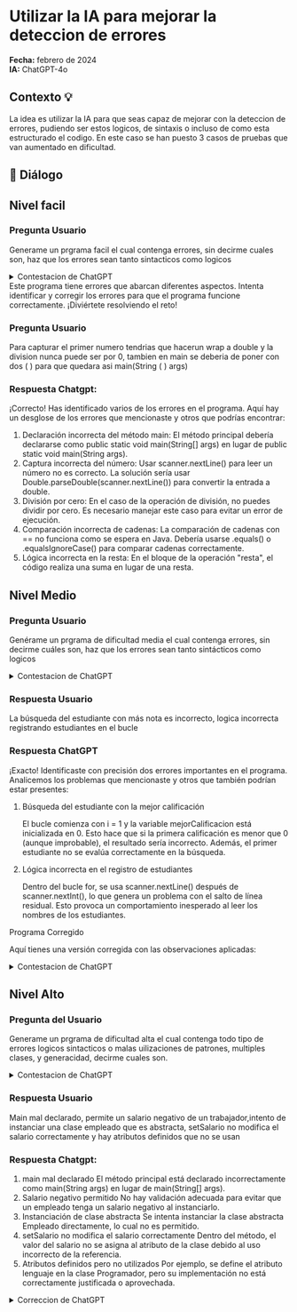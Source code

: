 # Utilizar la IA para mejorar la deteccion de errores
**Fecha:** febrero de 2024 <br>
**IA:** ChatGPT-4o

## Contexto 💡
La idea es utilizar la IA para que seas capaz de mejorar con la deteccion de errores, pudiendo ser estos logicos, de sintaxis o incluso de como esta estructurado el codigo.
En este caso se han puesto 3 casos de pruebas que van aumentado en dificultad.

## 💬 Diálogo

## Nivel facil
### Pregunta Usuario
Generame un prgrama facil el cual contenga errores, sin decirme cuales son, haz que los errores sean tanto sintacticos como logicos

<details>
<summary>Contestacion de ChatGPT</summary>
<br>

Aquí tienes un programa sencillo en Java que contiene algunos errores tanto sintácticos como lógicos:
```Java
import java.util.Scanner;

public class Calculadora {
    public static void main(String args) { 
        Scanner scanner = new Scanner(System.in);

        System.out.println("Bienvenido a la calculadora básica.");
        System.out.println("Por favor, introduce el primer número:");
        double numero1 = scanner.nextLine();

        System.out.println("Introduce el segundo número:");
        double numero2 = scanner.nextInt();

        System.out.println("Elige una operación: suma, resta, multiplica, divide");
        String operacion = scanner.nextLine();

        double resultado;
        if (operacion == "suma") { 
            resultado = numero1 + numero2;
        } else if (operacion.equals("resta")) {
            resultado = numero1 + numero2; 
        } else if (operacion.equals("multiplica")) {
            resultado = numero1 * numero2;
        } else if (operacion.equals("divide")) {
            resultado = numero1 / 0; 
        } else {
            System.out.println("Operación no válida");
            resultado = 0;
        }

        System.out.println("El resultado es: " + resultado);
        scanner.close();
    }
}
```
</details>
Este programa tiene errores que abarcan diferentes aspectos. Intenta identificar y corregir los errores para que el programa funcione correctamente. ¡Diviértete resolviendo el reto!

### Pregunta  Usuario
Para capturar el primer numero tendrias que hacerun wrap a double y la division nunca puede ser por 0, tambien en main se deberia de poner con dos ( ) para que quedara asi main(String ( ) args)

### Respuesta Chatgpt:
¡Correcto! Has identificado varios de los errores en el programa. Aquí hay un desglose de los errores que mencionaste y otros que podrías encontrar:
<ol>
   <li> Declaración incorrecta del método main:
    El método principal debería declararse como public static void main(String[] args) en lugar de public static void main(String args).</li>

   <li>  Captura incorrecta del número:
    Usar scanner.nextLine() para leer un número no es correcto. La solución sería usar Double.parseDouble(scanner.nextLine()) para convertir la entrada a double.</li>

   <li>  División por cero:
    En el caso de la operación de división, no puedes dividir por cero. Es necesario manejar este caso para evitar un error de ejecución.</li>

   <li>  Comparación incorrecta de cadenas:
    La comparación de cadenas con == no funciona como se espera en Java. Debería usarse .equals() o .equalsIgnoreCase() para comparar cadenas correctamente.</li>

   <li>  Lógica incorrecta en la resta:
    En el bloque de la operación "resta", el código realiza una suma en lugar de una resta.</li> 
</ol>

## Nivel Medio

### Pregunta Usuario
Genérame un prgrama de dificultad media el cual contenga errores, sin decirme cuáles son, haz que los errores sean tanto sintácticos como logicos
<details>
<summary>Contestacion de ChatGPT</summary>
<br>

Aquí tienes un programa de dificultad media en Java que contiene errores tanto sintácticos como lógicos. ¡Buena suerte encontrándolos! 🚀
```Java
import java.util.Scanner;

public class GestorDeEstudiantes {
    public static void main(String[] args) {
        Scanner scanner = new Scanner(System.in);

        System.out.println("Bienvenido al Gestor de Estudiantes");
        System.out.print("¿Cuántos estudiantes deseas registrar? ");
        int cantidadEstudiantes = scanner.nextInt();

        String[] nombres = new String[cantidadEstudiantes];
        double[] calificaciones = new double[cantidadEstudiantes];

        // Registro de estudiantes
        for (int i = 0; i <= cantidadEstudiantes; i++) {
            System.out.print("Introduce el nombre del estudiante " + (i + 1) + ": ");
            nombres[i] = scanner.nextLine();

            System.out.print("Introduce la calificación del estudiante " + (i + 1) + ": ");
            calificaciones[i] = scanner.nextDouble();
        }

        // Cálculo de estadísticas
        double suma = 0;
        for (int i = 0; i < cantidadEstudiantes; i++) {
            suma += calificaciones[i];
        }
        double promedio = suma / cantidadEstudiantes;

        System.out.println("\nEstudiantes registrados:");
        for (int i = 0; i < cantidadEstudiantes; i++) {
            System.out.println("Nombre: " + nombres[i] + ", Calificación: " + calificaciones[i]);
        }

        System.out.println("\nPromedio general: " + promedio);

        // Búsqueda de estudiante con la calificación más alta
        String mejorEstudiante = "";
        double mejorCalificacion = 0;

        for (int i = 1; i < cantidadEstudiantes; i++) { 
            if (calificaciones[i] > mejorCalificacion) {
                mejorCalificacion = calificaciones[i];
                mejorEstudiante = nombres[i];
            }
        }

        System.out.println("El estudiante con la mejor calificación es: " + mejorEstudiante + " con " + mejorCalificacion);

        scanner.close();
    }
}
```
</details>

### Respuesta Usuario
La búsqueda del estudiante con más nota es incorrecto, logica incorrecta registrando estudiantes en el bucle
### Respuesta ChatGPT
¡Exacto! Identificaste con precisión dos errores importantes en el programa. Analicemos los problemas que mencionaste y otros que también podrían estar presentes:
<ol>
<li> Búsqueda del estudiante con la mejor calificación

El bucle comienza con i = 1 y la variable mejorCalificacion está inicializada en 0. Esto hace que si la primera calificación es menor que 0 (aunque improbable), el resultado sería incorrecto. Además, el primer estudiante no se evalúa correctamente en la búsqueda.
</li><li>Lógica incorrecta en el registro de estudiantes

Dentro del bucle for, se usa scanner.nextLine() después de scanner.nextInt(), lo que genera un problema con el salto de línea residual. Esto provoca un comportamiento inesperado al leer los nombres de los estudiantes.</li>
</ol>
Programa Corregido

Aquí tienes una versión corregida con las observaciones aplicadas:
<details>
<summary>Contestacion de ChatGPT</summary>
<br>

```Java
import java.util.Scanner;

public class GestorDeEstudiantes {
    public static void main(String[] args) {
        Scanner scanner = new Scanner(System.in);

        System.out.println("Bienvenido al Gestor de Estudiantes");
        System.out.print("¿Cuántos estudiantes deseas registrar? ");
        int cantidadEstudiantes = scanner.nextInt();
        scanner.nextLine(); // Consumir el salto de línea residual

        String[] nombres = new String[cantidadEstudiantes];
        double[] calificaciones = new double[cantidadEstudiantes];

        // Registro de estudiantes
        for (int i = 0; i < cantidadEstudiantes; i++) { // Corregido límite del bucle
            System.out.print("Introduce el nombre del estudiante " + (i + 1) + ": ");
            nombres[i] = scanner.nextLine(); // Ahora funciona correctamente

            System.out.print("Introduce la calificación del estudiante " + (i + 1) + ": ");
            calificaciones[i] = scanner.nextDouble();
            scanner.nextLine(); // Consumir salto de línea residual después de nextDouble
        }

        // Cálculo de estadísticas
        double suma = 0;
        for (int i = 0; i < cantidadEstudiantes; i++) {
            suma += calificaciones[i];
        }
        double promedio = suma / cantidadEstudiantes;

        System.out.println("\nEstudiantes registrados:");
        for (int i = 0; i < cantidadEstudiantes; i++) {
            System.out.println("Nombre: " + nombres[i] + ", Calificación: " + calificaciones[i]);
        }

        System.out.println("\nPromedio general: " + promedio);

        // Búsqueda de estudiante con la calificación más alta
        String mejorEstudiante = nombres[0];
        double mejorCalificacion = calificaciones[0];

        for (int i = 1; i < cantidadEstudiantes; i++) { // Corregido índice inicial
            if (calificaciones[i] > mejorCalificacion) {
                mejorCalificacion = calificaciones[i];
                mejorEstudiante = nombres[i];
            }
        }

        System.out.println("El estudiante con la mejor calificación es: " + mejorEstudiante + " con " + mejorCalificacion);

        scanner.close();
    }
}

```
</details>

## Nivel Alto
### Pregunta del Usuario
Generame un prgrama de dificultad alta el cual contenga todo tipo de errores logicos sintacticos o malas uilizaciones de patrones, multiples clases, y generacidad, decirme cuales son.

<details>
<summary>Contestacion de ChatGPT</summary>

```Java
  import java.util.ArrayList;
  import java.util.List;

// Clase genérica para gestionar empleados
class Gestor<T> {
    private List<T> items;

    // Constructor
    public Gestor() {
        items = new ArrayList<>();
    }

    // Agregar elemento a la lista
    public void addEmpleado(T empleado) {
        items.add(empleado);
    }

    // Obtener el empleado por índice
    public T getEmpleado(int index) {
        return items.get(index); 
    }

    // Mostrar todos los empleados
    public void mostrarEmpleados() {
        for (T empleado : items) {
            System.out.println(empleado.toString()); 
        }
    }
}

// Clase base abstracta para empleados
abstract class Empleado {
    private String nombre;
    private double salario;

    public Empleado(String nombre, double salario) {
        this.nombre = nombre;
        this.salario = salario;
    }

    public String getNombre() {
        return nombre;
    }

    public double getSalario() {
        return salario;
    }

    public void setSalario(double salario) {
        if (salario >= 0) {
            salario = salario; 
        }
    }

    @Override
    public String toString() {
        return "Empleado: " + nombre + ", Salario: " + salario;
    }
}

// Clase concreta para un tipo de empleado
class Programador extends Empleado {
    private String lenguaje;

    public Programador(String nombre, double salario, String lenguaje) {
        super(nombre, salario);
        this.lenguaje = lenguaje;
    }

    public String getLenguaje() {
        return lenguaje;
    }

    @Override
    public String toString() {
        return super.toString() + ", Lenguaje: " + lenguaje;
    }
}

// Clase principal
public class Main {
    public static void main(String args) {
        Gestor<Empleado> gestor = new Gestor<>();

        // Crear empleados
        gestor.addEmpleado(new Programador("Alice", 50000, "Java"));
        gestor.addEmpleado(new Empleado("Bob", 40000) {
            @Override
            public void setSalario(double salario) {
                super.setSalario(salario);
            }
        });

        gestor.addEmpleado(new Programador("Charlie", -60000, "Python"));

        // Mostrar empleados
        System.out.println("Lista de empleados:");
        gestor.mostrarEmpleados();

        // Intentar obtener un empleado fuera de rango
        System.out.println("Empleado en la posición 5:");
        System.out.println(gestor.getEmpleado(5)); 
    }
}
```
</details>

### Respuesta Usuario <br>
Main mal declarado, permite un salario negativo de un trabajador,intento de instanciar una clase empleado que es abstracta, setSalario no modifica el salario correctamente y hay atributos definidos que no se usan

### Respuesta Chatgpt:

<ol>
 <li> main mal declarado
El método principal está declarado incorrectamente como main(String args) en lugar de main(String[] args).</li>
<li>
Salario negativo permitido
No hay validación adecuada para evitar que un empleado tenga un salario negativo al instanciarlo.</li>
<li>
Instanciación de clase abstracta
Se intenta instanciar la clase abstracta Empleado directamente, lo cual no es permitido.</li>
<li>
setSalario no modifica el salario correctamente
Dentro del método, el valor del salario no se asigna al atributo de la clase debido al uso incorrecto de la referencia.</li>
<li>
Atributos definidos pero no utilizados
Por ejemplo, se define el atributo lenguaje en la clase Programador, pero su implementación no está correctamente justificada o aprovechada.</li>
</ol>

<details>
<summary>Correccion de ChatGPT</summary>

```Java
import java.util.ArrayList;
import java.util.List;

// Clase genérica para gestionar empleados
class Gestor<T extends Empleado> { // Restricción en generics para aceptar solo subclases de Empleado
    private List<T> items;

    // Constructor
    public Gestor() {
        items = new ArrayList<>();
    }

    // Agregar elemento a la lista
    public void addEmpleado(T empleado) {
        items.add(empleado);
    }

    // Obtener el empleado por índice
    public T getEmpleado(int index) {
        if (index >= 0 && index < items.size()) {
            return items.get(index);
        } else {
            throw new IndexOutOfBoundsException("Índice fuera de rango");
        }
    }

    // Mostrar todos los empleados
    public void mostrarEmpleados() {
        for (T empleado : items) {
            System.out.println(empleado);
        }
    }
}

// Clase base abstracta para empleados
abstract class Empleado {
    private String nombre;
    private double salario;

    public Empleado(String nombre, double salario) {
        this.nombre = nombre;
        setSalario(salario); // Validación en el setter
    }

    public String getNombre() {
        return nombre;
    }

    public double getSalario() {
        return salario;
    }

    public void setSalario(double salario) {
        if (salario >= 0) {
            this.salario = salario;
        } else {
            throw new IllegalArgumentException("El salario no puede ser negativo");
        }
    }

    @Override
    public String toString() {
        return "Empleado: " + nombre + ", Salario: $" + salario;
    }
}

// Clase concreta para un tipo de empleado
class Programador extends Empleado {
    private String lenguaje;

    public Programador(String nombre, double salario, String lenguaje) {
        super(nombre, salario);
        this.lenguaje = lenguaje;
    }

    public String getLenguaje() {
        return lenguaje;
    }

    @Override
    public String toString() {
        return super.toString() + ", Lenguaje: " + lenguaje;
    }
}

// Clase principal
public class Main {
    public static void main(String[] args) { // Declaración correcta de main
        Gestor<Empleado> gestor = new Gestor<>();

        // Crear empleados
        gestor.addEmpleado(new Programador("Alice", 50000, "Java"));
        gestor.addEmpleado(new Programador("Charlie", 60000, "Python"));

        // Mostrar empleados
        System.out.println("Lista de empleados:");
        gestor.mostrarEmpleados();

        // Intentar obtener un empleado fuera de rango
        try {
            System.out.println("Empleado en la posición 5:");
            System.out.println(gestor.getEmpleado(5)); // Manejado con excepción
        } catch (IndexOutOfBoundsException e) {
            System.out.println("Error: " + e.getMessage());
        }

        // Intentar agregar un empleado con salario negativo
        try {
            gestor.addEmpleado(new Programador("Bob", -40000, "C++")); // Lanzará excepción
        } catch (IllegalArgumentException e) {
            System.out.println("Error al agregar empleado: " + e.getMessage());
        }
    }
}

```
</details>